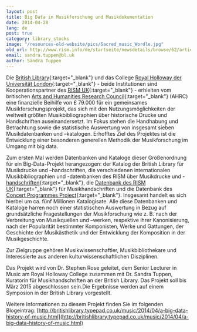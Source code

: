 ```yaml
---
layout: post
title: Big Data in Musikforschung und Musikdokumentation
date: 2014-04-28
lang: de
post: true
category: library_stocks
image: "/resources-old-website/pics/Sacred_music_Wordle.jpg"
old_url: http://www.rism.info/de/startseite/newsdetails/browse/62/article/64/rism-and-big-data.html
email: sandra.tuppen@bl.uk
author: Sandra Tuppen
---
```



Die [British Library](http://www.bl.uk/){:target="_blank"} und das College [Royal Holloway der Universität London](https://www.royalholloway.ac.uk/home.aspx){:target="_blank"} - beide Institutionen sind Kooperationspartner des [RISM UK](http://www.rism.org.uk/){:target="_blank"} - erhielten vom britischen [Arts and Humanities Research Council](http://www.ahrc.ac.uk/Pages/Home.aspx){:target="_blank"} (AHRC) eine finanzielle Beihilfe von £ 79.000 für ein gemeinsames Musikforschungsprojekt, das sich mit den Nutzungsmöglichkeiten der weltweit größten Musikbibliographien über historische Drucke und Handschriften auseinandersetzt. Im Fokus stehen die Handhabung und Betrachtung sowie die statistische Auswertung von insgesamt sieben Musikdatenbanken und –katalogen. Erhofftes Ziel des Projektes ist die Entwicklung einer besonderen generellen Methodik der Musikforschung im Umgang mit big data.

Zum ersten Mal werden Datenbanken und Kataloge dieser Größenordnung für ein Big-Data-Projekt herangezogen: der Katalog der British Library für Musikdrucke und –handschriften, die verschiedenen internationalen Musikbibliographien und -datenbanken des RISM über Musikdrucke und -[handschriften](http://opac.rism.info/){:target="_blank"}, die [Datenbank des RISM UK](http://www.rism.org.uk/){:target="_blank"} für Musikhandschriften und die Datenbank des [Concert Programmes Project](http://www.concertprogrammes.org.uk/){:target="_blank"}. Insgesamt handelt es sich hierbei um ca. fünf Millionen Katalogisate. Alle diese Datenbanken und Kataloge harren noch einer statistischen Auswertung in Bezug auf grundsätzliche Fragestellungen der Musikforschung wie z. B. nach der Verbreitung von Musikquellen und –werken, respektive ihrer Kanonisierung, nach der Popularität bestimmter Komponisten, Werke und Gattungen, der Geschichte der Musikästhetik und der Entwicklung der Komposition in der Musikgeschichte.

Zur Zielgruppe gehören Musikwissenschaftler, Musikbibliothekare und Interessierte aus anderen kulturwissenschaftlichen Disziplinen.

Das Projekt wird von Dr. Stephen Rose geleitet, dem Senior Lecturer in Music am Royal Holloway College zusammen mit Dr. Sandra Tuppen, Kuratorin für Musikhandschriften an der British Library. Das Projekt soll bis März 2015 abgeschlossen sein.Die Ergebnisse werden auf einem Symposion in der British Library vorgestellt.

Weitere Informationen zu diesem Projekt finden Sie im folgenden Blogeintrag: [http://britishlibrary.typepad.co.uk/music/2014/04/a-big-data-history-of-music.html](http://britishlibrary.typepad.co.uk/music/2014/04/a-big-data-history-of-music.html)